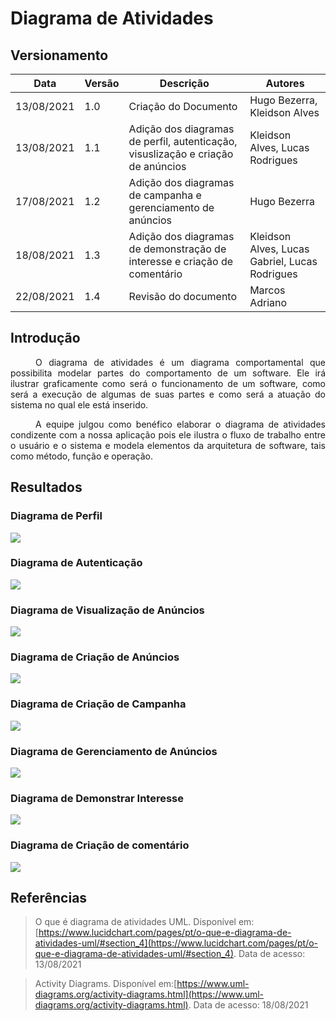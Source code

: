 # Diagrama de Atividades

## Versionamento
| Data | Versão | Descrição | Autores |
| -------- | -------- | -------- | ---|
|   13/08/2021   |  1.0    |  Criação do Documento    | Hugo Bezerra, Kleidson Alves
|   13/08/2021   | 1.1     | Adição dos diagramas de perfil, autenticação, visuslização e criação de anúncios | Kleidson Alves, Lucas Rodrigues
|   17/08/2021   | 1.2     | Adição dos diagramas de campanha e  gerenciamento de anúncios  | Hugo Bezerra
|  18/08/2021    | 1.3     | Adição dos diagramas de demonstração de interesse e criação de comentário | Kleidson Alves, Lucas Gabriel, Lucas Rodrigues
|  22/08/2021    | 1.4     | Revisão do documento | Marcos Adriano

## Introdução
<div style="text-indent: 40px; text-align: justify">

<p>
O diagrama de atividades é um diagrama comportamental que possibilita modelar partes do comportamento de um software. Ele irá ilustrar graficamente como será o funcionamento de um software, como será a execução de algumas de suas partes e como será a atuação do sistema no qual ele está inserido. 
</p>

<p>
A equipe julgou como benéfico elaborar o diagrama de atividades condizente com a nossa aplicação pois ele ilustra o fluxo de trabalho entre o usuário e o sistema e modela elementos da arquitetura de software, tais como método, função e operação. 
</p>

</div>

## Resultados

### Diagrama de Perfil

![](https://i.imgur.com/7lB16vz.png)

### Diagrama de Autenticação

![](https://i.imgur.com/Zw3numG.png)

### Diagrama de Visualização de Anúncios

![](https://i.imgur.com/jmsE0mt.jpg)

### Diagrama de Criação de Anúncios

![](https://i.imgur.com/BKc5XEM.png)

### Diagrama de Criação de Campanha

![](https://i.imgur.com/oLURIho.png)

### Diagrama de Gerenciamento de Anúncios

![](https://i.imgur.com/hMdPwQu.png)

### Diagrama de Demonstrar Interesse

![](https://i.imgur.com/KK0uAMc.png)

### Diagrama de Criação de comentário

![](https://i.imgur.com/M6J04q7.png)


## Referências
> O que é diagrama de atividades UML. Disponível em:
[https://www.lucidchart.com/pages/pt/o-que-e-diagrama-de-atividades-uml/#section_4](https://www.lucidchart.com/pages/pt/o-que-e-diagrama-de-atividades-uml/#section_4). Data de acesso: 13/08/2021

> Activity Diagrams. Disponível em:[https://www.uml-diagrams.org/activity-diagrams.html](https://www.uml-diagrams.org/activity-diagrams.html). Data de acesso: 18/08/2021
